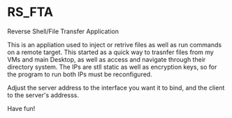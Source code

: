 # RS_FTA
Reverse Shell/File Transfer Application

This is an appliation used to inject or retrive files as well as run commands on a remote target.
This started as a quick way to trasnfer files from my VMs and main Desktop, as well as access and navigate 
through their directory system. The IPs are stll static as well as encryption keys, so for the program to run 
both IPs must be reconfigured. 

Adjust the server address to the interface you want it to bind, and the client to the server's addresss.

Have fun!
